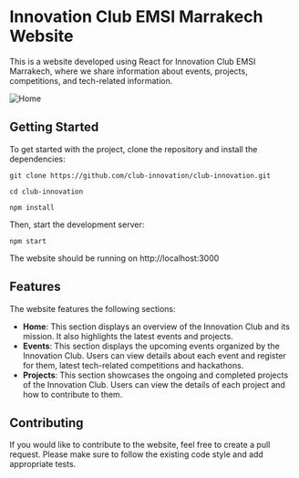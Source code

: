 # Innovation Club EMSI Marrakech Website

This is a website developed using React for Innovation Club EMSI Marrakech, where we share information about events, projects, competitions, and tech-related information.

![Home](https://user-images.githubusercontent.com/63449913/219428183-f52a71aa-4239-46b7-8c86-7e2adc7b10f7.png)

## Getting Started
To get started with the project, clone the repository and install the dependencies:
```
git clone https://github.com/club-innovation/club-innovation.git
```
```
cd club-innovation
```
```
npm install
```

Then, start the development server:
```
npm start
```
The website should be running on http://localhost:3000

## Features
The website features the following sections:

 * __Home__: This section displays an overview of the Innovation Club and its mission. It also highlights the latest events and projects.
 * __Events__: This section displays the upcoming events organized by the Innovation Club. Users can view details about each event and register for them, latest tech-related competitions and hackathons.
 * __Projects__: This section showcases the ongoing and completed projects of the Innovation Club. Users can view the details of each project and how to contribute to them.

## Contributing
If you would like to contribute to the website, feel free to create a pull request. Please make sure to follow the existing code style and add appropriate tests.
